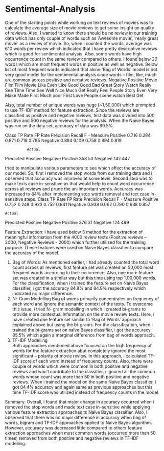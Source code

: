# Sentimental-Analysis
One of the starting points while working on text reviews of movies was to calculate the average size of movie reviews to get some insight on quality of reviews. Also, I wanted to know there should be no review in our training data which has only couple of words such as ‘Awesome movie’, ‘really great movie’ as a review of movie. So, when i counted the words, average was 610 words per review which indicated that i have pretty descriptive reviews which is good for sentimental analysis. Also, some words have high occurrence count in the same review compared to others. i found below 20 words which are most frequent words in positive as well as negative. Below list of most frequent words indicated that alone ‘Bag of Words’ model is not very good model for the sentimental analysis since words – film, like, much are common across positive and negative reviews. 
Negative	      Positive
Movie	Film	    Film	Movie
Like	Even	    Like	Good
Good	Bad     	Great	Story
Watch	Really	  See	Time
Time	See	      Well	Nice
Much	Get	      Really	Feel
People	Story	  Even	Very
Make	Made	    First	Much
poor	First	    Love	People
scene	watch	    Best	Get

Also, total number of unique words was huge (~1,50,000) which prompted to use TF-IDF method for feature extraction. Since the reviews are classified as positive and negative reviews, test data was divided into 500 positive and 500 negative reviews for the analysis. When the Naïve Bayes was run on the data set, accuracy of data was 80.5%.

Class 	TP Rate	  FP Rate	  Precision	  Recall 	  F - Measure
Positive	0.716	  0.284	    0.871	      0.716	    0.785
Negative	0.894	  0.109	    0.758	      0.894	    0.819

	          Actual
Predicted		Positive	Negative
	Positive	358	      53
	Negative	142	      447


tried to manipulate various parameters to see which affect the accuracy of our model. So, first i removed the stop words from our training data and i observed that accuracy was improved at some level. Second step was to make texts case in-sensitive as that would help to count word occurrence across all reviews and prune the un-important words. Accuracy was increased to 84% after implementing stop words removal and text case in-sensitive steps.
Class 	TP Rate	FP Rate	Precision	Recall 	F - Measure
Positive	0.752	0.248	0.923	0.752	0.841
Negative	0.938	0.062	0.790	0.938	0.857

	Actual
Predicted		Positive	Negative
	Positive	376	31
	Negative	124	469

Feature Extraction:
I have used below 3 method for the extraction of meaningful information from the 4000 review texts (Positive reviews – 2000, Negative Reviews - 2000) which further utilized for the training purpose. These features were used on Naïve Bayes classifier to compare the accuracy of the model.
1.	Bag of Words:
As mentioned earlier, I had already counted the total word count across all reviews, first feature set was created on 50,000 most frequent words according to their occurrence. Also, one more feature set was created in a similar way but this time using top 1,00,000 words. For the classification, when i trained the feature set on Naïve Bayes classifier, i got the accuracy 84.8% and 84.9% respectively which indicated no major difference.
2.	N- Gram Modelling
Bag of words primarily concentrates on frequency of each word and ignore the semantic context of the texts. To overcome this issue, i tried N- gram modelling in which i created bi-grams to provide more contextual information on the movie review texts. Here, i have created one feature set similar to ‘Bag of Words’ approach explained above but using the bi-grams. For the classification, when i trained the bi-grams set on naïve Bayes classifier, i got the accuracy 85.5% which again a marginal difference from bag of words approach.
3.	TF-IDF Modelling   
  Both approaches mentioned above focused on the high frequency of words for the feature extraction abut completely ignored the most significant – polarity of movie review. In this approach, i calculated TF-IDF score of each word instead of frequency counts. Also, there were couple of words which were common in both positive and negative reviews and won’t contribute to the classifier. i ignored all the common words whose count was more than 50 in both positive and negative reviews. When i trained the model on the same Naïve Bayes classifier, i got 84.4% accuracy and again same as previous approaches but this time TF-IDF score was utilized instead of frequency counts in the model.
 
	
Summary:
Overall, i found that major change in accuracy occurred when i removed the stop words and made text case in-sensitive while applying various feature extraction approaches to Naïve Bayes classifier. Also, i observed that there was no major difference in accuracy when bag of words, bigram and TF-IDF approaches applied to Naïve Bayes algorithm. However, accuracy was decreased little compared to others feature extraction approaches when most common words (occurred more than 50 times) removed from both positive and negative reviews in TF-IDF modelling.
